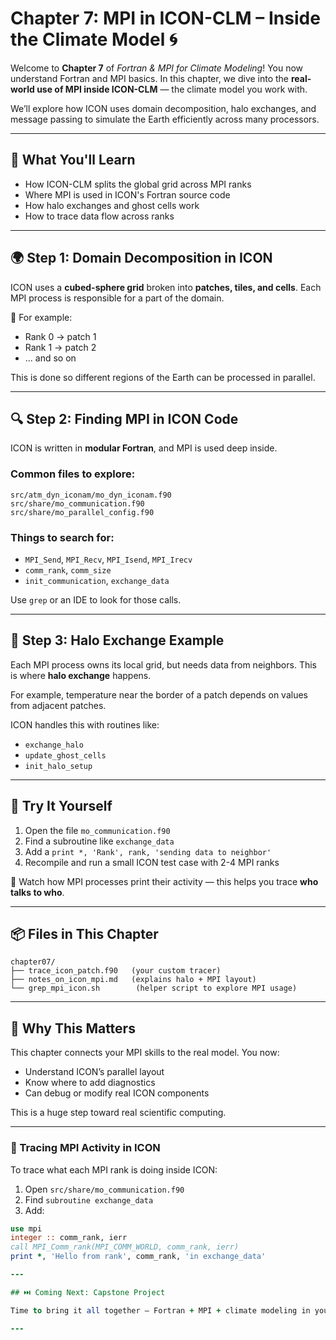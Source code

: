 # Chapter 7: MPI in ICON-CLM – Inside the Climate Model 🌀

Welcome to **Chapter 7** of *Fortran & MPI for Climate Modeling*! You now understand Fortran and MPI basics. In this chapter, we dive into the **real-world use of MPI inside ICON-CLM** — the climate model you work with.

We’ll explore how ICON uses domain decomposition, halo exchanges, and message passing to simulate the Earth efficiently across many processors.

---

## 🎯 What You'll Learn

* How ICON-CLM splits the global grid across MPI ranks
* Where MPI is used in ICON's Fortran source code
* How halo exchanges and ghost cells work
* How to trace data flow across ranks

---

## 🌍 Step 1: Domain Decomposition in ICON

ICON uses a **cubed-sphere grid** broken into **patches, tiles, and cells**. Each MPI process is responsible for a part of the domain.

📌 For example:

* Rank 0 → patch 1
* Rank 1 → patch 2
* ... and so on

This is done so different regions of the Earth can be processed in parallel.

---

## 🔍 Step 2: Finding MPI in ICON Code

ICON is written in **modular Fortran**, and MPI is used deep inside.

### Common files to explore:

```
src/atm_dyn_iconam/mo_dyn_iconam.f90
src/share/mo_communication.f90
src/share/mo_parallel_config.f90
```

### Things to search for:

* `MPI_Send`, `MPI_Recv`, `MPI_Isend`, `MPI_Irecv`
* `comm_rank`, `comm_size`
* `init_communication`, `exchange_data`

Use `grep` or an IDE to look for those calls.

---

## 🧵 Step 3: Halo Exchange Example

Each MPI process owns its local grid, but needs data from neighbors. This is where **halo exchange** happens.

For example, temperature near the border of a patch depends on values from adjacent patches.

ICON handles this with routines like:

* `exchange_halo`
* `update_ghost_cells`
* `init_halo_setup`

---

## 🧪 Try It Yourself

1. Open the file `mo_communication.f90`
2. Find a subroutine like `exchange_data`
3. Add a `print *, 'Rank', rank, 'sending data to neighbor'`
4. Recompile and run a small ICON test case with 2-4 MPI ranks

📌 Watch how MPI processes print their activity — this helps you trace **who talks to who**.

---

## 📦 Files in This Chapter

```
chapter07/
├── trace_icon_patch.f90   (your custom tracer)
├── notes_on_icon_mpi.md   (explains halo + MPI layout)
└── grep_mpi_icon.sh        (helper script to explore MPI usage)
```

---

## 🧠 Why This Matters

This chapter connects your MPI skills to the real model. You now:

* Understand ICON’s parallel layout
* Know where to add diagnostics
* Can debug or modify real ICON components

This is a huge step toward real scientific computing.

---
### 🧪 Tracing MPI Activity in ICON

To trace what each MPI rank is doing inside ICON:

1. Open `src/share/mo_communication.f90`
2. Find `subroutine exchange_data`
3. Add:

```fortran
use mpi
integer :: comm_rank, ierr
call MPI_Comm_rank(MPI_COMM_WORLD, comm_rank, ierr)
print *, 'Hello from rank', comm_rank, 'in exchange_data'

---

## ⏭️ Coming Next: Capstone Project

Time to bring it all together — Fortran + MPI + climate modeling in your own mini simulation! 🌡️🌐

---
